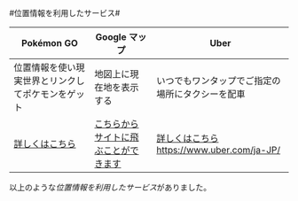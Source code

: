 #位置情報を利用したサービス#

**Pokémon GO**  |**Google マップ**|**Uber**|
------------ | -------------|-------------|
位置情報を使い現実世界とリンクしてポケモンをゲット|地図上に現在地を表示する|いつでもワンタップでご指定の場所にタクシーを配車|
[詳しくはこちら](http://www.pokemongo.jp/)|[こちらからサイトに飛ぶことができます](https://www.google.co.jp/maps)|[詳しくはこちら](https://www.uber.com/ja-JP/)https://www.uber.com/ja-JP/


以上のような*位置情報を利用したサービス*がありました。
